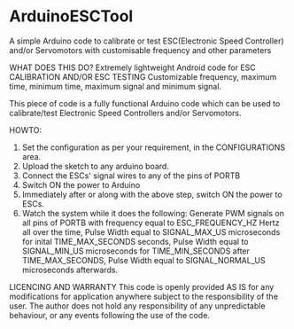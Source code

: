 # ArduinoESCTool
A simple Arduino code to calibrate or test ESC(Electronic Speed Controller) and/or Servomotors with customisable frequency and other parameters

WHAT DOES THIS DO?
Extremely lightweight Android code for ESC CALIBRATION AND/OR ESC TESTING
Customizable frequency, maximum time, minimum time, maximum signal and minimum signal.
  
This piece of code is a fully functional Arduino code which can be used to calibrate/test Electronic Speed Controllers and/or Servomotors.
 
HOWTO:
1. Set the configuration as per your requirement, in the CONFIGURATIONS area.
2. Upload the sketch to any arduino board.
3. Connect the ESCs' signal wires to any of the pins of PORTB
4. Switch ON the power to Arduino
5. Immediately after or along with the above step, switch ON the power to ESCs.
6. Watch the system while it does the following:
      Generate PWM signals on all pins of PORTB with
         frequency equal to ESC_FREQUENCY_HZ Hertz all over the time,
         Pulse Width equal to SIGNAL_MAX_US microseconds for inital TIME_MAX_SECONDS seconds,
         Pulse Width equal to SIGNAL_MIN_US microseconds for TIME_MIN_SECONDS after TIME_MAX_SECONDS,
         Pulse Width equal to SIGNAL_NORMAL_US microseconds afterwards.
 
LICENCING AND WARRANTY
   This code is openly provided AS IS for any modifications for application anywhere subject to the responsibility of the user.
   The author does not hold any responsibility of any unpredictable behaviour, or any events following the use of the code.
